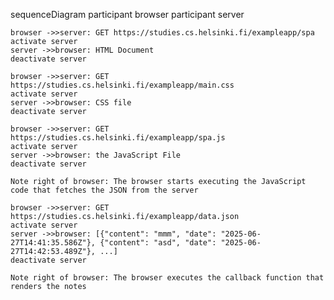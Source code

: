 sequenceDiagram
    participant browser
    participant server

    browser ->>server: GET https://studies.cs.helsinki.fi/exampleapp/spa
    activate server
    server ->>browser: HTML Document
    deactivate server

    browser ->>server: GET https://studies.cs.helsinki.fi/exampleapp/main.css
    activate server
    server ->>browser: CSS file
    deactivate server

    browser ->>server: GET https://studies.cs.helsinki.fi/exampleapp/spa.js
    activate server
    server ->>browser: the JavaScript File
    deactivate server

    Note right of browser: The browser starts executing the JavaScript code that fetches the JSON from the server

    browser ->>server: GET https://studies.cs.helsinki.fi/exampleapp/data.json
    activate server
    server ->>browser: [{"content": "mmm", "date": "2025-06-27T14:41:35.586Z"}, {"content": "asd", "date": "2025-06-27T14:42:53.489Z"}, ...]
    deactivate server

    Note right of browser: The browser executes the callback function that renders the notes
